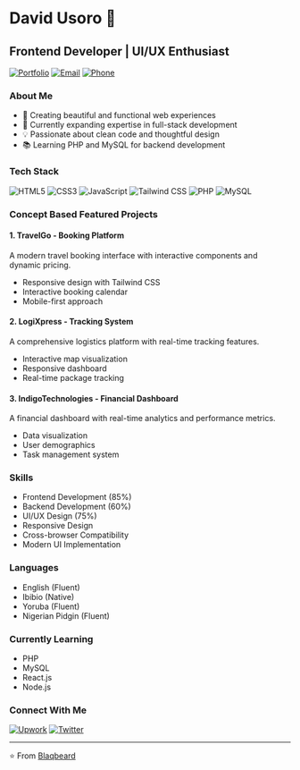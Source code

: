 # David Usoro 👋

## Frontend Developer | UI/UX Enthusiast
[![Portfolio](https://img.shields.io/badge/Portfolio-davidusoro.ng-0A66C2?style=for-the-badge&logo=portfolio&logoColor=white)](https://davidusoro.ng)
[![Email](https://img.shields.io/badge/Email-davidusoroh@outlook.com-EA4335?style=for-the-badge&logo=gmail&logoColor=white)](mailto:davidusoroh@outlook.com)
[![Phone](https://img.shields.io/badge/Phone-%2B234%20904%20622%205875-25D366?style=for-the-badge&logo=whatsapp&logoColor=white)](tel:+2349046225875)

### About Me
- 🎨 Creating beautiful and functional web experiences
- 🌱 Currently expanding expertise in full-stack development
- 💡 Passionate about clean code and thoughtful design
- 📚 Learning PHP and MySQL for backend development

### Tech Stack
![HTML5](https://img.shields.io/badge/HTML5-E34F26?style=flat&logo=html5&logoColor=white)
![CSS3](https://img.shields.io/badge/CSS3-1572B6?style=flat&logo=css3&logoColor=white)
![JavaScript](https://img.shields.io/badge/JavaScript-F7DF1E?style=flat&logo=javascript&logoColor=black)
![Tailwind CSS](https://img.shields.io/badge/Tailwind_CSS-38B2AC?style=flat&logo=tailwind-css&logoColor=white)
![PHP](https://img.shields.io/badge/PHP-777BB4?style=flat&logo=php&logoColor=white)
![MySQL](https://img.shields.io/badge/MySQL-4479A1?style=flat&logo=mysql&logoColor=white)

### Concept Based Featured Projects

#### 1. TravelGo - Booking Platform
A modern travel booking interface with interactive components and dynamic pricing.
- Responsive design with Tailwind CSS
- Interactive booking calendar
- Mobile-first approach

#### 2. LogiXpress - Tracking System
A comprehensive logistics platform with real-time tracking features.
- Interactive map visualization
- Responsive dashboard
- Real-time package tracking

#### 3. IndigoTechnologies - Financial Dashboard
A financial dashboard with real-time analytics and performance metrics.
- Data visualization
- User demographics
- Task management system

### Skills
- Frontend Development (85%)
- Backend Development (60%)
- UI/UX Design (75%)
- Responsive Design
- Cross-browser Compatibility
- Modern UI Implementation

### Languages
- English (Fluent)
- Ibibio (Native)
- Yoruba (Fluent)
- Nigerian Pidgin (Fluent)

### Currently Learning
- PHP
- MySQL
- React.js
- Node.js

### Connect With Me
[![Upwork](https://img.shields.io/badge/Upwork-14A800?style=for-the-badge&logo=upwork&logoColor=white)](https://www.upwork.com/freelancers/~014e88830207ab7659)
[![Twitter](https://img.shields.io/badge/Twitter-1DA1F2?style=flat&logo=twitter&logoColor=white)](https://twitter.com/your-handle)

---
⭐️ From [Blaqbeard](https://github.com/Blaqbeard)

